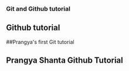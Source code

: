 ### Git and Github tutorial
## Github tutorial
##Prangya's first Git tutorial
## Prangya Shanta Github Tutorial

